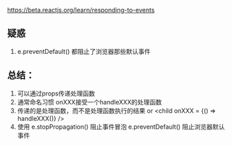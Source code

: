 https://beta.reactjs.org/learn/responding-to-events
## 疑惑
1. e.preventDefault() 都阻止了浏览器那些默认事件
## 总结：
1. 可以通过props传递处理函数
2. 通常命名习惯 <child onXXX = {handleXXX} /> onXXX接受一个handleXXX的处理函数
3. 传递的是处理函数，而不是处理函数执行的结果 <child onXXX = {handleXXX} /> or <child onXXX = {() => handleXXX()} />
4. 使用 e.stopPropagation() 阻止事件冒泡 e.preventDefault() 阻止浏览器默认事件


